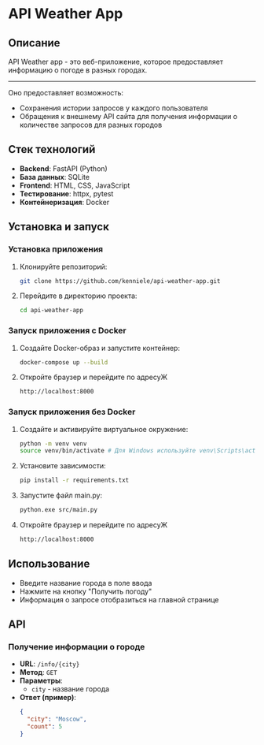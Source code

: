 # API Weather App

## Описание

API Weather app - это веб-приложение, которое предоставляет информацию о погоде в разных городах.

---

Оно предоставляет возможность:

- Сохранения истории запросов у каждого пользователя
- Обращения к внешнему API сайта для получения информации о количестве запросов для разных городов


## Стек технологий

- **Backend**: FastAPI (Python)
- **База данных**: SQLite
- **Frontend**: HTML, CSS, JavaScript
- **Тестирование**: httpx, pytest
- **Контейнеризация**: Docker

## Установка и запуск

### Установка приложения

1. Клонируйте репозиторий:
    
    ```sh
    git clone https://github.com/kenniele/api-weather-app.git
   ```

2. Перейдите в директорию проекта:

   ```sh
   cd api-weather-app
   ```

### Запуск приложения с Docker

1. Создайте Docker-образ и запустите контейнер:

   ```sh
   docker-compose up --build
   ```

2. Откройте браузер и перейдите по адресуЖ

   ```sh
   http://localhost:8000
   ```
   
### Запуск приложения без Docker

1. Создайте и активируйте виртуальное окружение:

   ```sh
   python -m venv venv
   source venv/bin/activate # Для Windows используйте venv\Scripts\activate
   ```

2. Установите зависимости:

   ```sh
   pip install -r requirements.txt
   ```

3. Запустите файл main.py:

   ```sh
   python.exe src/main.py
   ```

4. Откройте браузер и перейдите по адресуЖ

   ```sh
   http://localhost:8000
   ```

## Использование

- Введите название города в поле ввода
- Нажмите на кнопку "Получить погоду"
- Информация о запросе отобразиться на главной странице

## API

### Получение информации о городе

- **URL**: `/info/{city}`
- **Метод**: `GET`
- **Параметры**:
  - `city` - название города
- **Ответ (пример)**:
  ```json
  {
    "city": "Moscow",
    "count": 5
  }
  ```
